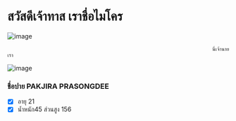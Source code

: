 # สวัสดีเจ้าทาส เราชื่อไมโคร
![image](https://scontent.fbkk10-1.fna.fbcdn.net/v/t1.0-9/118637480_2408119072824876_3982308769821243761_n.jpg?_nc_cat=108&ccb=2&_nc_sid=8bfeb9&_nc_ohc=aEXDygTvt24AX_4cSV5&_nc_ht=scontent.fbkk10-1.fna&oh=c4b29568bf25143ab39ab373c65b098d&oe=600915E3)

                                                                     นี่เจ้านายเรา

![image](https://scontent.fbkk10-1.fna.fbcdn.net/v/t1.0-9/95462851_2310564875913630_7179586985487499264_n.jpg?_nc_cat=101&ccb=2&_nc_sid=730e14&_nc_ohc=sbJQ9Zb0VeMAX9g1-97&_nc_ht=scontent.fbkk10-1.fna&oh=1a6988237cf6a0be652475e03de0d9c8&oe=600C9CB6)

### ชื่อปาย PAKJIRA PRASONGDEE
- [x] อายุ 21
- [x] น้ำหนัก45 ส่วนสูง 156
